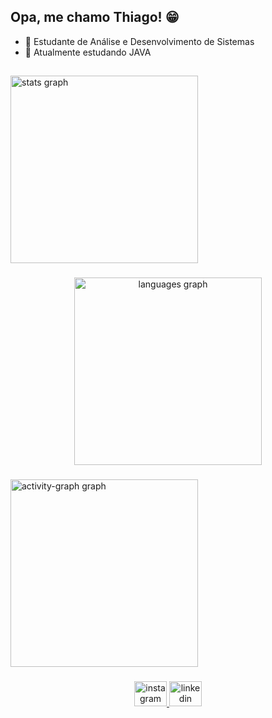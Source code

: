 ## Opa, me chamo Thiago! 😁

- 📕 Estudante de Análise e Desenvolvimento de Sistemas
- 📌 Atualmente estudando JAVA

##

<div align="left">
  <img src="https://github-readme-stats.vercel.app/api?username=thiagoports&hide_title=false&hide_rank=false&show_icons=true&include_all_commits=true&count_private=true&disable_animations=false&theme=dracula&locale=en&hide_border=true&order=1" height="300" alt="stats graph"  />
</div>

###

<div align="center">
  <img src="https://github-readme-stats.vercel.app/api/top-langs?username=thiagoports&locale=en&hide_title=false&layout=compact&card_width=320&langs_count=10&theme=dracula&hide_border=true&order=2" height="300" alt="languages graph"  />
</div>

###

<div align="left">
  <img src="https://github-readme-activity-graph.vercel.app/graph?username=thiagoports&radius=16&theme=dracula&area=true&order=5&hide_border=true" height="300" alt="activity-graph graph"  />
</div>

###

<div align="center">
  <a href="https://www.instagram.com/thiagoporto_s" target="_blank">
    <img src="https://raw.githubusercontent.com/maurodesouza/profile-readme-generator/master/src/assets/icons/social/instagram/default.svg" width="52" height="40" alt="instagram logo"  />
  </a>
  <a href="https://www.linkedin.com/in/thiago-porto-2a40592a4" target="_blank">
    <img src="https://raw.githubusercontent.com/maurodesouza/profile-readme-generator/master/src/assets/icons/social/linkedin/default.svg" width="52" height="40" alt="linkedin logo"  />
  </a>
</div>

###
